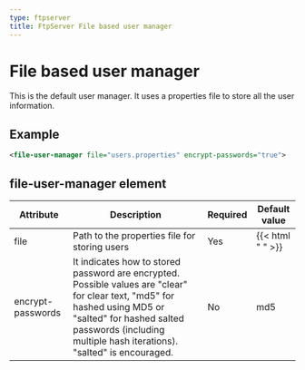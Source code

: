 ```yaml
---
type: ftpserver
title: FtpServer File based user manager
---
```


# File based user manager

This is the default user manager. It uses a properties file to store all the user information.

## Example

```xml
<file-user-manager file="users.properties" encrypt-passwords="true">
```

## file-user-manager element

| Attribute | Description | Required | Default value |
|---|---|---|---|
| file | Path to the properties file for storing users | Yes | {{< html "&nbsp;" >}} |
| encrypt-passwords | It indicates how to stored password are encrypted. Possible values are "clear" for clear text, "md5" for hashed using MD5 or "salted" for hashed salted passwords (including multiple hash iterations). "salted" is encouraged. | No | md5 |
